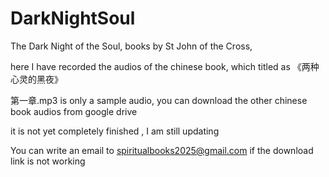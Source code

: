 # DarkNightSoul
The Dark Night of the Soul, books by St John of the Cross,  

here I have recorded the audios of the chinese book, which titled as 《两种心灵的黑夜》

第一章.mp3 is only a sample audio, 
you can download the other chinese book audios from google drive

it is not yet completely finished , I am still updating

You can write an email to spiritualbooks2025@gmail.com
if the download link is not working 



